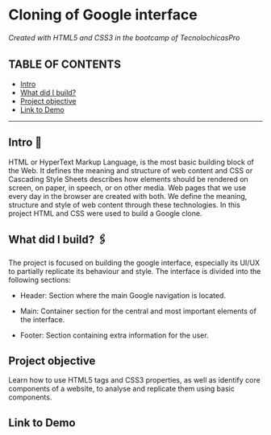 # Cloning of Google interface
###### Created with HTML5 and CSS3 in the bootcamp of TecnolochicasPro

## TABLE OF CONTENTS
* [Intro]()
* [What did I build?]()
* [Project objective]()
* [Link to Demo]()

***

## Intro 📖
HTML or HyperText Markup Language, is the most basic building block of the Web. It defines the meaning and structure of web content and CSS or Cascading Style Sheets describes how elements should be rendered on screen, on paper, in speech, or on other media. Web pages that we use every day in the browser are created with both. We define the meaning, structure and style of web content through these technologies.
In this project HTML and CSS were used to build a Google clone.

## What did I build? 🖇
The project is focused on building the google interface, especially its UI/UX to partially replicate its behaviour and style. The interface is divided into the following sections:

* Header: Section where the main Google navigation is located.

* Main: Container section for the central and most important elements of the interface.

* Footer: Section containing extra information for the user.

## Project objective
Learn how to use HTML5 tags and CSS3 properties, as well as identify core components of a website, to analyse and replicate them using basic components.

## Link to Demo

